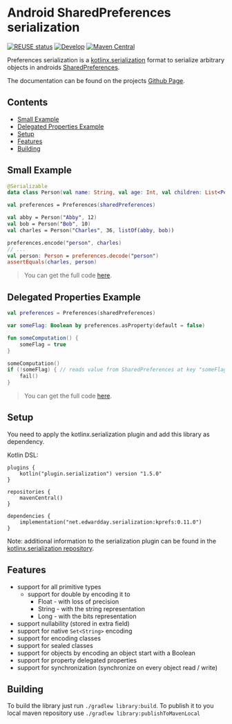 <!--
SPDX-FileCopyrightText: 2020-2022 Eduard Wolf

SPDX-License-Identifier: Apache-2.0
-->

# Android SharedPreferences serialization

[![REUSE status](https://api.reuse.software/badge/github.com/edwardday/serialization.kprefs)](https://api.reuse.software/info/github.com/edwardday/serialization.kprefs)
[![Develop](https://github.com/EdwarDDay/serialization.kprefs/workflows/Develop/badge.svg?branch=main)](https://github.com/EdwarDDay/serialization.kprefs/actions?query=workflow%3ADevelop+branch%3Amain)
[![Maven Central](https://img.shields.io/maven-central/v/net.edwardday.serialization/kprefs.svg?label=Maven%20Central)](https://search.maven.org/search?q=g:%22net.edwardday.serialization%22%20AND%20a:%22kprefs%22)

Preferences serialization is a [kotlinx.serialization](https://github.com/Kotlin/kotlinx.serialization) format to
serialize arbitrary objects in androids
[SharedPreferences](https://developer.android.com/reference/android/content/SharedPreferences).

The documentation can be found on the projects
[Github Page](https://edwardday.github.io/serialization.kprefs/index.html).

## Contents

<!--- TOC -->

* [Small Example](#small-example)
* [Delegated Properties Example](#delegated-properties-example)
* [Setup](#setup)
* [Features](#features)
* [Building](#building)

<!--- INCLUDE .*-readme-.*
import android.content.*
import kotlin.test.*
import kotlinx.serialization.*
import net.edwardday.serialization.preferences.*
import org.junit.runner.RunWith
import org.robolectric.RobolectricTestRunner

@RunWith(RobolectricTestRunner::class)
class ReadmeExample {

    val sharedPreferences = createContext().getSharedPreferences("test_preferences", Context.MODE_PRIVATE)

    @AfterTest
    fun tearDown() {
        sharedPreferences.edit().clear().apply()
    }

    @Test
    fun readmeTest() {

----- SUFFIX .*-readme-.*
    }
}
-->

## Small Example

```kotlin
@Serializable
data class Person(val name: String, val age: Int, val children: List<Person> = emptyList())

val preferences = Preferences(sharedPreferences)

val abby = Person("Abby", 12)
val bob = Person("Bob", 10)
val charles = Person("Charles", 36, listOf(abby, bob))

preferences.encode("person", charles)
// ...
val person: Person = preferences.decode("person")
assertEquals(charles, person)
```

> You can get the full code [here](library/src/test/java/example/example-readme-01.kt).

## Delegated Properties Example

```kotlin
val preferences = Preferences(sharedPreferences)

var someFlag: Boolean by preferences.asProperty(default = false)

fun someComputation() {
    someFlag = true
}

someComputation()
if (!someFlag) { // reads value from SharedPreferences at key "someFlag"
    fail()
}
```

> You can get the full code [here](library/src/test/java/example/example-readme-02.kt).

## Setup

You need to apply the kotlinx.serialization plugin and add this library as dependency.

Kotlin DSL:

```
plugins {
    kotlin("plugin.serialization") version "1.5.0"
}

repositories {
    mavenCentral()
}

dependencies {
    implementation("net.edwardday.serialization:kprefs:0.11.0")
}
```

Note: additional information to the serialization plugin can be found in the
[kotlinx.serialization repository](https://github.com/Kotlin/kotlinx.serialization).

## Features

* support for all primitive types
  * support for double by encoding it to
    * Float - with loss of precision
    * String - with the string representation
    * Long - with the bits representation
* support nullability (stored in extra field)
* support for native `Set<String>` encoding
* support for encoding classes
* support for sealed classes
* support for objects by encoding an object start with a Boolean
* support for property delegated properties
* support for synchronization (synchronize on every object read / write)

## Building

To build the library just run `./gradlew library:build`. To publish it to you local maven repository use
`./gradlew library:publishToMavenLocal`
